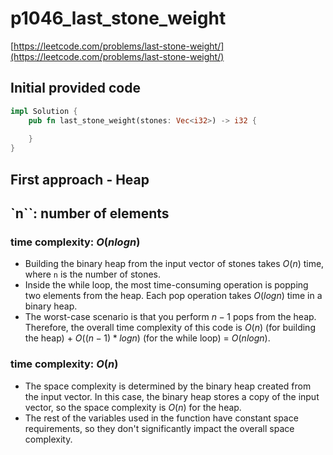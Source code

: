 # p1046_last_stone_weight
[https://leetcode.com/problems/last-stone-weight/](https://leetcode.com/problems/last-stone-weight/)

## Initial provided code
```Rust
impl Solution {
    pub fn last_stone_weight(stones: Vec<i32>) -> i32 {
        
    }
}
```

## First approach - Heap

`n``: number of elements
- 
### time complexity: $O(n log n)$
- Building the binary heap from the input vector of stones takes $O(n)$ time, where `n` is the number of stones.
- Inside the while loop, the most time-consuming operation is popping two elements from the heap. Each pop operation takes $O(log n)$ time in a binary heap.
- The worst-case scenario is that you perform $n-1$ pops from the heap.
Therefore, the overall time complexity of this code is $O(n)$ (for building the heap) + $O((n-1) * log n)$ (for the while loop) = $O(n log n)$.

### time complexity: $O(n)$
- The space complexity is determined by the binary heap created from the input vector. In this case, the binary heap stores a copy of the input vector, so the space complexity is $O(n)$ for the heap.
- The rest of the variables used in the function have constant space requirements, so they don't significantly impact the overall space complexity.





